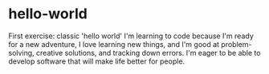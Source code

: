 # hello-world
First exercise: classic 'hello world'
I'm learning to code because I'm ready for a new adventure, I love learning new things, and I'm good at problem-solving, creative solutions, and tracking down errors. I'm eager to be able to develop software that will make life better for people.
